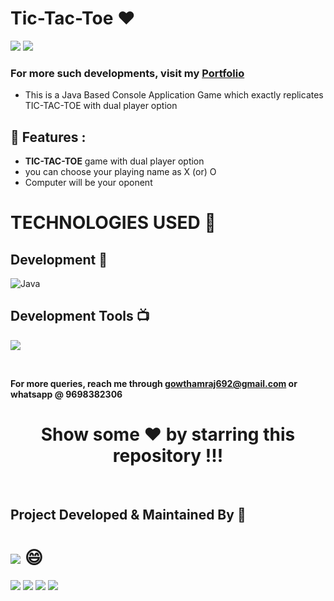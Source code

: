 # Tic-Tac-Toe ❤️

![](https://img.shields.io/github/languages/count/gowthamrajk/Tic-Tac-Toe)   ![](https://img.shields.io/github/languages/top/gowthamrajk/Tic-Tac-Toe)

### For more such developments, visit my [Portfolio](https://gowthamrajk.github.io/)

- This is a Java Based Console Application Game which exactly replicates TIC-TAC-TOE with dual player option

## 🔭 Features :

- **TIC-TAC-TOE** game with dual player option
- you can choose your playing name as X (or) O
- Computer will be your oponent

# TECHNOLOGIES USED 📌

## Development 🔭

![Java](https://img.shields.io/static/v1?style=for-the-badge&message=Open+JDK+14&color=007396&label=)

## Development Tools 📺

![](https://img.shields.io/static/v1?style=for-the-badge&message=Eclipse+IDE&color=2C2255&logo=Eclipse+IDE&logoColor=FFFFFF&label=)

<br>

**For more queries, reach me through gowthamraj692@gmail.com or whatsapp @ 9698382306**

<div align="center">

# Show some ❤️ by starring this repository !!!

</div>

<br>

## Project Developed & Maintained By 🔭

# ![](https://img.shields.io/static/v1?style=for-the-badge&message=Gowthamraj+K&color=007396&label=) 😄

![](https://img.shields.io/static/v1?style=for-the-badge&message=Fullstack+Web+Developer&color=0b3d36&label=)  ![](https://img.shields.io/static/v1?style=for-the-badge&message=UI+Designer&color=d92323&label=) ![](https://img.shields.io/static/v1?style=for-the-badge&message=Learning+new+things&color=0c0c4f&label=)  ![](https://img.shields.io/static/v1?style=for-the-badge&message=Design+Thinker&color=0b3d17&label=) 

